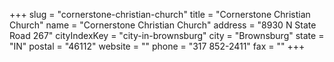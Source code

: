 +++
slug = "cornerstone-christian-church"
title = "Cornerstone Christian Church"
name = "Cornerstone Christian Church"
address = "8930 N State Road 267"
cityIndexKey = "city-in-brownsburg"
city = "Brownsburg"
state = "IN"
postal = "46112"
website = ""
phone = "317 852-2411"
fax = ""
+++
